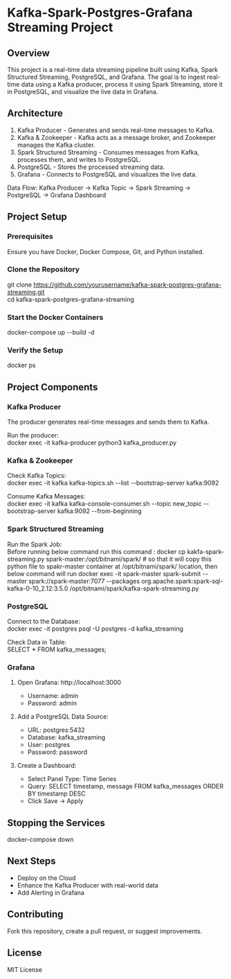 # Kafka-Spark-Postgres-Grafana Streaming Project

## Overview
This project is a real-time data streaming pipeline built using Kafka, Spark Structured Streaming, PostgreSQL, and Grafana. The goal is to ingest real-time data using a Kafka producer, process it using Spark Streaming, store it in PostgreSQL, and visualize the live data in Grafana.

## Architecture
1. Kafka Producer - Generates and sends real-time messages to Kafka.
2. Kafka & Zookeeper - Kafka acts as a message broker, and Zookeeper manages the Kafka cluster.
3. Spark Structured Streaming - Consumes messages from Kafka, processes them, and writes to PostgreSQL.
4. PostgreSQL - Stores the processed streaming data.
5. Grafana - Connects to PostgreSQL and visualizes the live data.

Data Flow: Kafka Producer → Kafka Topic → Spark Streaming → PostgreSQL → Grafana Dashboard

## Project Setup

### Prerequisites
Ensure you have Docker, Docker Compose, Git, and Python installed.

### Clone the Repository
git clone https://github.com/yourusername/kafka-spark-postgres-grafana-streaming.git  
cd kafka-spark-postgres-grafana-streaming  

### Start the Docker Containers
docker-compose up --build -d  

### Verify the Setup
docker ps  

## Project Components

### Kafka Producer
The producer generates real-time messages and sends them to Kafka.

Run the producer:  
docker exec -it kafka-producer python3 kafka_producer.py  

### Kafka & Zookeeper
Check Kafka Topics:  
docker exec -it kafka kafka-topics.sh --list --bootstrap-server kafka:9092  

Consume Kafka Messages:  
docker exec -it kafka kafka-console-consumer.sh --topic new_topic --bootstrap-server kafka:9092 --from-beginning  

### Spark Structured Streaming
Run the Spark Job:  
Before running below command run this command :
docker cp kakfa-spark-streaming.py spark-master:/opt/bitnami/spark/ # so that it will copy this python file to spakr-master container at /opt/bitnami/spark/ location, then below command will run
docker exec -it spark-master spark-submit --master spark://spark-master:7077 --packages org.apache.spark:spark-sql-kafka-0-10_2.12:3.5.0 /opt/bitnami/spark/kafka-spark-streaming.py  

### PostgreSQL
Connect to the Database:  
docker exec -it postgres psql -U postgres -d kafka_streaming  

Check Data in Table:  
SELECT * FROM kafka_messages;  

### Grafana
1. Open Grafana: http://localhost:3000  
   - Username: admin  
   - Password: admin  

2. Add a PostgreSQL Data Source:  
   - URL: postgres:5432  
   - Database: kafka_streaming  
   - User: postgres  
   - Password: password  

3. Create a Dashboard:  
   - Select Panel Type: Time Series  
   - Query: SELECT timestamp, message FROM kafka_messages ORDER BY timestamp DESC  
   - Click Save → Apply  

## Stopping the Services
docker-compose down  

## Next Steps
- Deploy on the Cloud  
- Enhance the Kafka Producer with real-world data  
- Add Alerting in Grafana  

## Contributing
Fork this repository, create a pull request, or suggest improvements.

## License
MIT License
